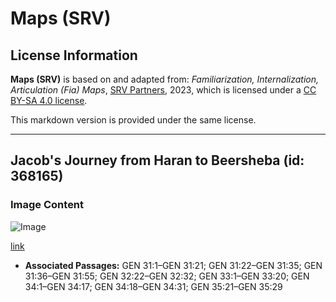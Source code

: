 # Maps (SRV)

## License Information

**Maps (SRV)** is based on and adapted from: _Familiarization, Internalization, Articulation (Fia) Maps_, [SRV Partners](https://srvpartners.org/home/), 2023, which is licensed under a [CC BY-SA 4.0 license](https://creativecommons.org/licenses/by-sa/4.0/legalcode.en).

This markdown version is provided under the same license.



--------------------------------

## Jacob's Journey from Haran to Beersheba (id: 368165)

### Image Content

![Image](https://cdn.aquifer.bible/aquifer-content/resources/FIAMaps/jacobs-journey-from-haran-to-beersheba.jpg)

[link](https://cdn.aquifer.bible/aquifer-content/resources/FIAMaps/jacobs-journey-from-haran-to-beersheba.jpg)

* **Associated Passages:** GEN 31:1–GEN 31:21; GEN 31:22–GEN 31:35; GEN 31:36–GEN 31:55; GEN 32:22–GEN 32:32; GEN 33:1–GEN 33:20; GEN 34:1–GEN 34:17; GEN 34:18–GEN 34:31; GEN 35:21–GEN 35:29


